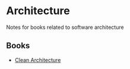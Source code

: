 # Architecture

Notes for books related to software architecture

## Books
 * [Clean Architecture](./clean-architecture)

